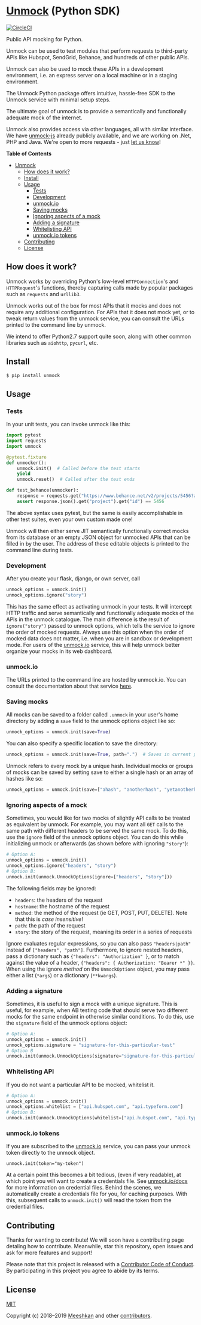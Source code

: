 # [Unmock](https://www.unmock.io/) (Python SDK)
[![CircleCI](https://circleci.com/gh/unmock/unmock-python.svg?style=svg)](https://circleci.com/gh/unmock/unmock-python)

Public API mocking for Python.

Unmock can be used to test modules that perform requests to third-party
APIs like Hubspot, SendGrid, Behance, and hundreds of other public APIs.

Unmock can also be used to mock these APIs in a development environment,
i.e. an express server on a local machine or in a staging environment.

The Unmock Python package offers intuitive, hassle-free SDK to the
Unmock service with minimal setup steps.

The ultimate goal of unmock is to provide a semantically and
functionally adequate mock of the internet.

Unmock also provides access via other languages, all with similar
interface. We have [unmock-js](https://github.com/unmock/unmock-js)
already publicly available, and we are working on .Net, PHP and Java.
We're open to more requests - just [let us know](mailto:contact@unmock.io)!

**Table of Contents**

<!-- toc -->

- [Unmock](#unmock)
  - [How does it work?](#how-does-it-work)
  - [Install](#install)
  - [Usage](#usage)
    - [Tests](#tests)
    - [Development](#development)
    - [unmock.io](#unmockio)
    - [Saving mocks](#saving-mocks)
    - [Ignoring aspects of a mock](#ignoring-aspects-of-a-mock)
    - [Adding a signature](#adding-a-signature)
    - [Whitelisting API](#whitelisting-api)
    - [unmock.io tokens](#unmockio-tokens)
  - [Contributing](#contributing)
  - [License](#license)

<!-- tocstop -->

## How does it work?

Unmock works by overriding Python's low-level `HTTPConnection`'s and
`HTTPRequest`'s functions, thereby capturing calls
made by popular packages such as `requests` and `urllib3`.

Unmock works out of the box for most APIs that it mocks and does not
require any additional configuration. For APIs that it does not mock
yet, or to tweak return values from the unmock service, you can consult
the URLs printed to the command line by unmock.

We intend to offer Python2.7 support quite soon, along with other common
libraries such as `aiohttp`, `pycurl`, etc.  

## Install

```sh
$ pip install unmock
```

## Usage

### Tests

In your unit tests, you can invoke unmock like this:

```python
import pytest
import requests
import unmock

@pytest.fixture
def unmocker():
    unmock.init()  # Called before the test starts
    yield
    unmock.reset()  # Called after the test ends

def test_behance(unmocker):
    response = requests.get("https://www.behance.net/v2/projects/5456?api_key=u_n_m_o_c_k_200")
    assert response.json().get("project").get("id") == 5456
```

The above syntax uses pytest, but the same is easily accomplishable in
other test suites, even your own custom made one!

Unmock will then either serve JIT semantically functionally correct
mocks from its database or an empty JSON object for unmocked APIs that
can be filled in by the user. The address of these editable objects is
printed to the command line during tests.

### Development

After you create your flask, django, or own server, call


```python
unmock_options = unmock.init()
unmock_options.ignore("story")
```

This has the same effect as activating unmock in your tests.
It will intercept HTTP traffic and serve semantically and functionally
adequate mocks of the APIs in the unmock catalogue.
The main difference is the result of `ignore("story")` passed to unmock
options, which tells the service to ignore the order of mocked requests.
Always use this option when the order of mocked data does not matter,
i.e. when you are in sandbox or development mode.
For users of the [unmock.io](https://www.unmock.io) service, this will
help unmock better organize your mocks in its web dashboard.

### unmock.io

The URLs printed to the command line are hosted by unmock.io. You can
consult the documentation about that service
[here](https://www.unmock.io/docs).

### Saving mocks

All mocks can be saved to a folder called `.unmock` in your user's home
directory by adding a `save` field to the unmock options object like so:

```python
unmock_options = unmock.init(save=True)
```
You can also specify a specific location to save the directory:
```python
unmock_options = unmock.init(save=True, path=".")  # Saves in current path
```
Unmock refers to every mock by a unique hash. Individual mocks or groups
of mocks can be saved by setting save to either a single hash or an
array of hashes like so:

```python
unmock_options = unmock.init(save=["ahash", "anotherhash", "yetanotherhash"])
```

### Ignoring aspects of a mock

Sometimes, you would like for two mocks of slightly API calls to be
treated as equivalent by unmock. For example, you may want all `GET`
calls to the same path with different headers to be served the same
mock. To do this, use the `ignore` field of the unmock options object.
You can do this while initializing unmock or afterwards (as shown before
with ignoring `"story"`):

```python
# Option A:
unmock_options = unmock.init()
unmock_options.ignore("headers", "story")
# Option B:
unmock.init(unmock.UnmockOptions(ignore=["headers", "story"]))
```

The following fields may be ignored:

* `headers`: the headers of the request
* `hostname`: the hostname of the request
* `method`: the method of the request (ie GET, POST, PUT, DELETE).
Note that this is *case insensitive*!
* `path`: the path of the request
* `story`: the story of the request, meaning its order in a series of requests

Ignore evaluates regular expressions, so you can also pass
`"headers|path"` instead of `["headers", "path"]`. Furthermore, to
ignore nested headers, pass a dictionary such as
`{"headers": "Authorization" }`, or to match against the value of a
header, `{"headers": { Authorization: "Bearer *" }}`. When using the
ignore _method_ on the `UnmockOptions` object, you may pass either a
list (`*args`) or a dictionary (`**kwargs`).

### Adding a signature

Sometimes, it is useful to sign a mock with a unique signature. This is
useful, for example, when AB testing code that should serve two
different mocks for the same endpoint in otherwise similar conditions.
To do this, use the `signature` field of the unmock options object:

```python
# Option A:
unmock_options = unmock.init()
unmock_options.signature = "signature-for-this-particular-test"
# Option B
unmock.init(unmock.UnmockOptions(signature="signature-for-this-particular-test"))
```

### Whitelisting API

If you do not want a particular API to be mocked, whitelist it.

```python
# Option A:
unmock_options = unmock.init()
unmock_options.whitelist = ["api.hubspot.com", "api.typeform.com"]
# Option B:
unmock.init(unmock.UnmockOptions(whitelist=["api.hubspot.com", "api.typeform.com"]))
```

### unmock.io tokens

If you are subscribed to the [unmock.io](https://www.unmock.io) service,
you can pass your unmock token directly to the unmock object.

```
unmock.init(token="my-token")
```

At a certain point this becomes a bit tedious, (even if very readable),
at which point you will want to create a credentials file. See
[unmock.io/docs](https://www.unmock.io/docs) for more information on
credential files.
Behind the scenes, we automatically create a credentials file for you,
for caching purposes. With this, subsequent calls to `unmock.init()`
will read the token from the credential files. 

## Contributing

Thanks for wanting to contribute! We will soon have a contributing page
detaling how to contribute. Meanwhile, star this repository, open issues
and ask for more features and support!

Please note that this project is released with a
[Contributor Code of Conduct](CODE_OF_CONDUCT.md). By participating in
this project you agree to abide by its terms.

## License

[MIT](LICENSE)

Copyright (c) 2018–2019 [Meeshkan](http://meeshkan.com) and other
[contributors](https://github.com/unmock/unmock/graphs/contributors).
